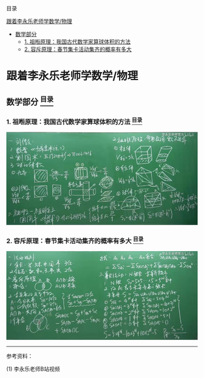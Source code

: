 <a name="content">目录</a>

[跟着李永乐老师学数学/物理](#title)
- [数学部分](#math-part)
	- [1. 祖暅原理：我国古代数学家算球体积的方法](#calc-sphere-volume)
	- [2. 容斥原理：春节集卡活动集齐的概率有多大](#principle-of-inclusion-exclusion)




<h1 name="title">跟着李永乐老师学数学/物理</h1>

<a name="math-part"><h2>数学部分 [<sup>目录</sup>](#content)</h2></a>

<a name="calc-sphere-volume"><h3>1. 祖暅原理：我国古代数学家算球体积的方法 [<sup>目录</sup>](#content)</h3></a>

<p align="center"><img src=./picture/Follow-LYL-1.jpg width=800 /></p>

<a name="principle-of-inclusion-exclusion"><h3>2. 容斥原理：春节集卡活动集齐的概率有多大 [<sup>目录</sup>](#content)</h3></a>

<p align="center"><img src=./picture/Follow-LYL-2.jpg width=800 /></p>


---

参考资料：

(1) 李永乐老师B站视频
